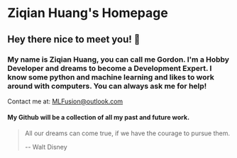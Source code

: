 
# Ziqian Huang's Homepage

## Hey there nice to meet you!  👋
### My name is Ziqian Huang, you can call me Gordon. I'm a Hobby Developer and dreams to become a Development Expert. I know some python and machine learning and likes to work around with computers. You can always ask me for help!
Contact me at: MLFusion@outlook.com
#### My Github will be a collection of all my past and future work. 
> All our dreams can come true, if we have the courage to pursue them.
> 
> -- Walt Disney
